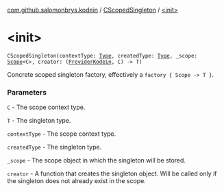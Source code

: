 [com.github.salomonbrys.kodein](../index.md) / [CScopedSingleton](index.md) / [&lt;init&gt;](.)

# &lt;init&gt;

`CScopedSingleton(contextType: `[`Type`](http://docs.oracle.com/javase/6/docs/api/java/lang/reflect/Type.html)`, createdType: `[`Type`](http://docs.oracle.com/javase/6/docs/api/java/lang/reflect/Type.html)`, _scope: `[`Scope`](../-scope/index.md)`<C>, creator: (`[`ProviderKodein`](../-provider-kodein/index.md)`, C) -> T)`

Concrete scoped singleton factory, effectively a `factory { Scope -> T }`.

### Parameters

`C` - The scope context type.

`T` - The singleton type.

`contextType` - The scope context type.

`createdType` - The singleton type.

`_scope` - The scope object in which the singleton will be stored.

`creator` - A function that creates the singleton object. Will be called only if the singleton does not already exist in the scope.